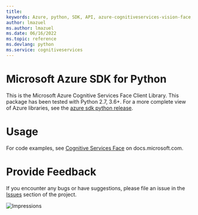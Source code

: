 ```yaml
---
title: 
keywords: Azure, python, SDK, API, azure-cognitiveservices-vision-face, cognitiveservices
author: lmazuel
ms.author: lmazuel
ms.date: 06/16/2022
ms.topic: reference
ms.devlang: python
ms.service: cognitiveservices
---
```

# Microsoft Azure SDK for Python

This is the Microsoft Azure Cognitive Services Face Client Library.
This package has been tested with Python 2.7, 3.6+.
For a more complete view of Azure libraries, see the [azure sdk python release](https://aka.ms/azsdk/python/all).


# Usage




For code examples, see [Cognitive Services Face](/python/api/overview/azure/cognitive-services) on docs.microsoft.com.


# Provide Feedback

If you encounter any bugs or have suggestions, please file an issue in the
[Issues](https://github.com/Azure/azure-sdk-for-python/issues)
section of the project. 


![Impressions](https://azure-sdk-impressions.azurewebsites.net/api/impressions/azure-sdk-for-python%2Fazure-cognitiveservices-vision-face%2FREADME.png)

